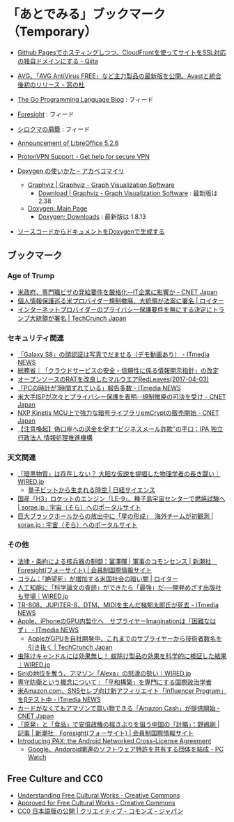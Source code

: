 # 「あとでみる」ブックマーク（Temporary）

- [Github Pagesでホスティングしつつ、CloudFrontを使ってサイトをSSL対応の独自ドメインにする - Qiita](http://qiita.com/kechol/items/9609e1ab4a673e05b613)
- [AVG、「AVG AntiVirus FREE」など主力製品の最新版を公開。Avastと統合後初のリリース - 窓の杜](http://forest.watch.impress.co.jp/docs/news/1039393.html)
- [The Go Programming Language Blog](https://blog.golang.org/feed.atom) : フィード
- [Foresight](http://www.fsight.jp/list/feed/rss) : フィード
- [シロクマの屑籠](http://p-shirokuma.hatenadiary.com/feed) : フィード
- [Announcement of LibreOffice 5.2.6](https://blog.documentfoundation.org/blog/2017/03/09/libreoffice-5-2-6/)

- [ProtonVPN Support - Get help for secure VPN](https://protonvpn.com/support/)
- [Doxygen の使いかた – アカベコマイリ](http://akabeko.me/blog/2012/01/doxygen/)
    - [Graphviz | Graphviz - Graph Visualization Software](http://www.graphviz.org/)
        - [Download | Graphviz - Graph Visualization Software](http://www.graphviz.org/Download.php) : 最新版は 2.38
    - [Doxygen: Main Page](http://www.stack.nl/~dimitri/doxygen/)
        - [Doxygen: Downloads](http://www.stack.nl/~dimitri/doxygen/download.html) : 最新版は 1.8.13
- [ソースコードからドキュメントをDoxygenで生成する](http://alctail.sakura.ne.jp/tip/cplus_kannrenn/cplusplus/doc.shtml)


## ブックマーク

### Age of Trump

- [米政府、専門職ビザの発給要件を厳格化--IT企業に影響か - CNET Japan](https://japan.cnet.com/article/35099211/)
- [個人情報保護巡る米プロバイダー規制撤廃、大統領が法案に署名 | ロイター](http://jp.reuters.com/article/usa-internet-trump-idJPKBN176015)
- [インターネットプロバイダーのプライバシー保護要件を無にする決定にトランプ大統領が署名 | TechCrunch Japan](http://jp.techcrunch.com/2017/04/04/20170403trump-signs-resolution-removing-privacy-requirements-for-internet-providers/)

### セキュリティ関連

- [「Galaxy S8」の顔認証は写真でだませる（デモ動画あり） - ITmedia NEWS](http://www.itmedia.co.jp/news/articles/1704/03/news051.html)
- [総務省｜「クラウドサービスの安全・信頼性に係る情報開示指針」の改定](http://www.soumu.go.jp/menu_news/s-news/01ryutsu02_02000167.html)
- [オープンソースのRATを改良したマルウエアRedLeaves(2017-04-03)](https://www.jpcert.or.jp/magazine/acreport-redleaves.html)
- [「PCの時計が1時間ずれている」報告多数 - ITmedia NEWS](http://www.itmedia.co.jp/news/articles/1704/03/news076.html)
- [米大手ISPが次々とプライバシー保護を表明--規制撤廃の可決を受け - CNET Japan](https://japan.cnet.com/article/35099142/)
- [NXP Kinetis MCU上で強力な暗号ライブラリemCryptの販売開始 - CNET Japan](https://japan.cnet.com/release/30186098/)
- [【注意喚起】偽口座への送金を促す“ビジネスメール詐欺”の手口：IPA 独立行政法人 情報処理推進機構](http://www.ipa.go.jp/security/announce/20170403-bec.html)

### 天文関連

- [「暗黒物質」は存在しない？ 大胆な仮説を提唱した物理学者の長き闘い｜WIRED.jp](http://wired.jp/2017/04/02/case-dark-matter/)
    - [量子ビットから生まれる時空 | 日経サイエンス](http://www.nikkei-science.com/201704_040.html)
- [国産「H3」ロケットのエンジン「LE-9」、種子島宇宙センターで燃焼試験へ | sorae.jp : 宇宙（そら）へのポータルサイト](http://sorae.jp/10/2017_04_03_h3.html)
- [巨大ブラックホールからの放出中に「星の形成」　海外チームが初観測 | sorae.jp : 宇宙（そら）へのポータルサイト](http://sorae.jp/030201/2017_04_04_black.html)

### その他

- [法律・条約による核兵器の制御：冨澤暉 | 軍事のコモンセンス | 新潮社　Foresight(フォーサイト) | 会員制国際情報サイト](http://www.fsight.jp/articles/-/42159)
- [コラム：「絶望死」が増加する米国社会の暗い闇 | ロイター](http://jp.reuters.com/article/usa-death-failure-column-idJPKBN17218X)
- [人工知能に「科学論文の査読」ができたら「最強」だ──開発めざす出版社も登場｜WIRED.jp](http://wired.jp/2017/04/03/ai-can-solve-peer-review/)
- [TR-808、JUPITER-8、DTM、MIDIを生んだ梯郁太郎氏が死去 - ITmedia NEWS](http://www.itmedia.co.jp/news/articles/1704/02/news026.html)
- [Apple、iPhoneのGPU内製化へ　サプライヤーImaginationは「困難なはず」 - ITmedia NEWS](http://www.itmedia.co.jp/news/articles/1704/04/news056.html)
    - [AppleがGPUを自社開発中、これまでのサプライヤーから技術者数名を引き抜く | TechCrunch Japan](http://jp.techcrunch.com/2017/04/04/20170403apple-gpu-tech/)
- [虫除けキャンドルには効果無し！ 蚊除け製品の効果を科学的に検証した結果｜WIRED.jp](http://wired.jp/2017/04/02/in-high-tech-mimic-of-your-patio-scientists-find-the-best-mosquito-deterrent/)
- [Siriの地位を奪う、アマゾン「Alexa」の怒濤の勢い｜WIRED.jp](http://wired.jp/2017/04/03/best-iphone-assistant/)
- [専守防衛という概念について : 「平和構築」を専門にする国際政治学者](http://shinodahideaki.blog.jp/archives/15735486.html)
- [米Amazon.com、SNSセレブ向け新アフィリエイト「Influencer Program」をβテスト中 - ITmedia NEWS](http://www.itmedia.co.jp/news/articles/1704/03/news061.html)
- [カードがなくてもアマゾンで買い物できる「Amazon Cash」が提供開始 - CNET Japan](https://japan.cnet.com/article/35099192/)
- [「原発」と「食品」で安倍政権の揺さぶりを狙う中国の「計略」：野嶋剛 | 記事 | 新潮社　Foresight(フォーサイト) | 会員制国際情報サイト](http://www.fsight.jp/articles/-/42165)
- [Introducing PAX: the Android Networked Cross-License Agreement](https://blog.google/topics/public-policy/introducing-pax-android-networked-cross-license-agreement/)
    - [Google、Andoroid関連のソフトウェア特許を共有する団体を結成 - PC Watch](http://pc.watch.impress.co.jp/docs/news/1053025.html)


## Free Culture and CC0

- [Understanding Free Cultural Works - Creative Commons](https://creativecommons.org/share-your-work/public-domain/freeworks/)
- [Approved for Free Cultural Works - Creative Commons](https://creativecommons.org/2008/02/20/approved-for-free-cultural-works/)
- [CC0 日本語版の公開 | クリエイティブ・コモンズ・ジャパン](https://creativecommons.jp/2015/05/01/cc0-jpver/)
